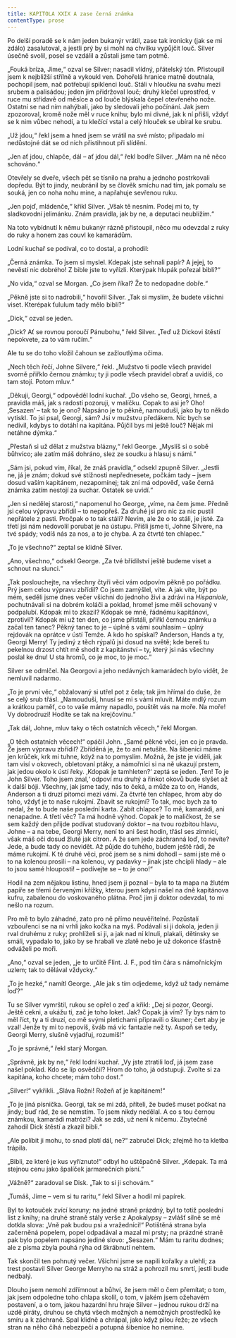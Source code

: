 ```yaml
---
title: KAPITOLA XXIX A zase černá známka
contentType: prose
---
```


<section>

Po delší poradě se k nám jeden bukanýr vrátil, zase tak ironicky (jak se mi zdálo) zasalutoval, a jestli prý by si mohl na chvilku vypůjčit louč. Silver úsečně svolil, posel se vzdálil a zůstali jsme tam potmě.

„Fouká bríza, Jime,“ ozval se Silver; nasadil vlídný, přátelský tón. Přistoupil jsem k nejbližší střílně a vykoukl ven. Dohořelá hranice matně doutnala, pochopil jsem, nač potřebují spiklenci louč. Stáli v hloučku na svahu mezi srubem a palisádou; jeden jim přidržoval louč; druhý klečel uprostřed, v ruce mu střídavě od měsíce a od louče blýskala čepel otevřeného nože. Ostatní se nad ním nahýbali, jako by sledovali jeho počínání. Jak jsem zpozoroval, kromě nože měl v ruce knihu; bylo mi divné, jak k ní přišli, vždyť se k nim vůbec nehodí, a tu klečící vstal a celý hlouček se ubíral ke srubu.

„Už jdou,“ řekl jsem a hned jsem se vrátil na své místo; připadalo mi nedůstojné dát se od nich přistihnout při slídění.

„Jen ať jdou, chlapče, dál – ať jdou dál,“ řekl bodře Silver. „Mám na ně něco schováno.“

Otevřely se dveře, všech pět se tísnilo na prahu a jednoho postrkovali dopředu. Být to jindy, neubránil by se člověk smíchu nad tím, jak pomalu se souká, jen co noha nohu mine, a napřahuje sevřenou ruku.

„Jen pojď, mládenče,“ křikl Silver. „Však tě nesním. Podej mi to, ty sladkovodní jelimánku. Znám pravidla, jak by ne, a deputaci neublížím.“

Na toto vybídnutí k němu bukanýr rázně přistoupil, něco mu odevzdal z ruky do ruky a honem zas couvl ke kamarádům.

Lodní kuchař se podíval, co to dostal, a prohodil:

„Černá známka. To jsem si myslel. Kdepak jste sehnali papír? A jejej, to nevěstí nic dobrého! Z bible jste to vyřízli. Kterýpak hlupák pořezal bibli?“

„No vida,“ ozval se Morgan. „Co jsem říkal? Že to nedopadne dobře.“

„Pěkně jste si to nadrobili,“ hovořil Silver. „Tak si myslím, že budete všichni viset. Kterépak ťululum tady mělo bibli?“

„Dick,“ ozval se jeden.

„Dick? Ať se rovnou poroučí Pánubohu,“ řekl Silver. „Teď už Dickovi štěstí nepokvete, za to vám ručím.“

Ale tu se do toho vložil čahoun se zažloutlýma očima.

„Nech těch řečí, Johne Silvere,“ řekl. „Mužstvo ti podle všech pravidel svorně přiřklo černou známku; ty ji podle všech pravidel obrať a uvidíš, co tam stojí. Potom mluv.“

„Děkuji, Georgi,“ odpověděl lodní kuchař. „Do všeho se, Georgi, hrneš, a pravidla máš, jak s radostí pozoruji, v malíčku. Copak to asi je? Oho! ‚Sesazen‘ – tak to je ono? Napsáno je to pěkně, namouduši, jako by to někdo vytiskl. To jsi psal, Georgi, sám? Jsi v mužstvu předákem. Nic bych se nedivil, kdybys to dotáhl na kapitána. Půjčil bys mi ještě louč? Nějak mi netáhne dýmka.“

„Přestaň si už dělat z mužstva blázny,“ řekl George. „Myslíš si o sobě bůhvíco; ale zatím máš dohráno, slez ze soudku a hlasuj s námi.“

„Sám jsi, pokud vím, říkal, že znáš pravidla,“ odsekl zpupně Silver. „Jestli ne, já je znám; dokud své stížnosti nepřednesete, počkám tady – jsem dosud vaším kapitánem, nezapomínej; tak zní má odpověď, vaše černá známka zatím nestojí za suchar. Ostatek se uvidí.“

„Jen si nedělej starosti,“ napomenul ho George, „víme, na čem jsme. Předně jsi celou výpravu zbřídil – to nepopřeš. Za druhé jsi pro nic za nic pustil nepřátele z pasti. Pročpak o to tak stáli? Nevím, ale že o to stáli, je jisté. Za třetí jsi nám nedovolil porubat je na ústupu. Přišli jsme ti, Johne Silvere, na tvé spády; vodíš nás za nos, a to je chyba. A za čtvrté ten chlapec.“

„To je všechno?“ zeptal se klidně Silver.

„Ano, všechno,“ odsekl George. „Za tvé břídilství ještě budeme viset a schnout na slunci.“

„Tak poslouchejte, na všechny čtyři věci vám odpovím pěkně po pořádku. Prý jsem celou výpravu zbřídil? Co jsem zamýšlel, víte. A jak víte, být po mém, seděli jsme dnes večer všichni do jednoho živi a zdrávi na _Hispaniole,_ pochutnávali si na dobrém koláči a poklad, hrome! jsme měli schovaný v podpalubí. Kdopak mi to zkazil? Kdopak se mně, řádnému kapitánovi, zprotivil? Kdopak mi už ten den, co jsme přistáli, přiřkl černou známku a začal ten tanec? Pěkný tanec to je – úplně s vámi souhlasím – úplný rejdovák na oprátce v ústí Temže. A kdo ho spískal? Anderson, Hands a ty, Georgi Merry! Ty jediný z těch rýpalů jsi dosud na světě; kde bereš tu pekelnou drzost chtít mě shodit z kapitánství – ty, který jsi nás všechny poslal ke dnu! U sta hromů, co je moc, to je moc.“

Silver se odmlčel. Na Georgovi a jeho nedávných kamarádech bylo vidět, že nemluvil nadarmo.

„To je první věc,“ obžalovaný si utřel pot z čela; tak jim hřímal do duše, že se celý srub třásl. „Namouduši, hnusí se mi s vámi mluvit. Máte mdlý rozum a krátkou paměť, co to vaše mámy napadlo, pouštět vás na moře. Na moře! Vy dobrodruzi! Hodíte se tak na krejčovinu.“

„Tak dál, Johne, mluv taky o těch ostatních věcech,“ řekl Morgan.

„O těch ostatních věcech!“ opáčil John. „Samé pěkné věci, jen co je pravda. Že jsem výpravu zbřídil? Zbříděná je, že to ani netušíte. Na šibenici máme jen krůček, krk mi tuhne, když na to pomyslím. Možná, že jste je viděli, jak tam visí v okovech, obletovaní ptáky, a námořníci si na ně ukazují prstem, jak jedou okolo k ústí řeky. ‚Kdopak je tamhleten?‘ zeptá se jeden. ‚Ten! To je John Silver. Toho jsem znal,‘ odpoví mu druhý a řinkot okovů bude slyšet až k další bóji. Všechny, jak jsme tady, nás to čeká, a může za to on, Hands, Anderson a ti druzí pitomci mezi vámi. Za čtvrté ten chlapec, hrom aby do toho, vždyť je to naše rukojmí. Zbavit se rukojmí? To tak, moc bych za to nedal, že to bude naše poslední karta. Zabít chlapce? To mě, kamarádi, ani nenapadne. A třetí věc? Ta má hodně výhod. Copak je to maličkost, že se sem každý den přijde podívat studovaný doktor – na tvou rozbitou hlavu, Johne – a na tebe, Georgi Merry, není to ani šest hodin, třásl ses zimnicí, však máš oči dosud žluté jak citron. A že sem jede záchranná loď, to nevíte? Jede, a bude tady co nevidět. Až půjde do tuhého, budem ještě rádi, že máme rukojmí. K té druhé věci, proč jsem se s nimi dohodl – sami jste mě o to na kolenou prosili – na kolenou, vy padavky – jinak jste chcípli hlady – ale to jsou samé hlouposti! – podívejte se – to je ono!“

Hodil na zem nějakou listinu, hned jsem ji poznal – byla to ta mapa na žlutém papíře se třemi červenými křížky, kterou jsem kdysi našel na dně kapitánova kufru, zabalenou do voskovaného plátna. Proč jim ji doktor odevzdal, to mi nešlo na rozum.

Pro mě to bylo záhadné, zato pro ně přímo neuvěřitelné. Pozůstalí vzbouřenci se na ni vrhli jako kočka na myš. Podávali si ji dokola, jeden ji rval druhému z ruky; prohlíželi si ji, a jak nad ní klnuli, plakali, dětinsky se smáli, vypadalo to, jako by se hrabali ve zlatě nebo je už dokonce šťastně odváželi po moři.

„Ano,“ ozval se jeden, „je to určitě Flint. J. F., pod tím čára s námořnickým uzlem; tak to dělával vždycky.“

„To je hezké,“ namítl George. „Ale jak s tím odjedeme, když už tady nemáme loď?“

Tu se Silver vymrštil, rukou se opřel o zeď a křikl: „Dej si pozor, Georgi. Ještě cekni, a ukážu ti, zač je toho loket. Jak? Copak já vím? Ty bys nám to měl říct, ty a ti druzí, co mě svými pletichami připravili o škuner; čert aby je vzal! Jenže ty mi to nepovíš, šváb má víc fantazie než ty. Aspoň se tedy, Georgi Merry, slušně vyjadřuj, rozumíš!“

„To je správné,“ řekl starý Morgan.

„Správně, jak by ne,“ řekl lodní kuchař. „Vy jste ztratili loď, já jsem zase našel poklad. Kdo se líp osvědčil? Hrom do toho, já odstupuji. Zvolte si za kapitána, koho chcete; mám toho dost.“

„Silver!“ vykřikli. „Sláva Rožni! Rožeň ať je kapitánem!“

„To je jiná písnička. Georgi, tak se mi zdá, příteli, že budeš muset počkat na jindy; buď rád, že se nemstím. To jsem nikdy nedělal. A co s tou černou známkou, kamarádi matrózi? Jak se zdá, už není k ničemu. Zbytečně zahodil Dick štěstí a zkazil bibli.“

„Ale políbit ji mohu, to snad platí dál, ne?“ zabručel Dick; zřejmě ho ta kletba trápila.

„Bibli, ze které je kus vyříznuto!“ odbyl ho uštěpačně Silver. „Kdepak. Ta má stejnou cenu jako špalíček jarmarečních písní.“

„Vážně?“ zaradoval se Disk. „Tak to si ji schovám.“

„Tumáš, Jime – vem si tu raritu,“ řekl Silver a hodil mi papírek.

Byl to kotouček zvící koruny; na jedné straně prázdný, byl to totiž poslední list z knihy; na druhé straně stály verše z Apokalypsy – zvlášť silně se mě dotkla slova: „Vně pak budou psi a vražedníci!“ Potištěná strana byla začerněná popelem, popel odpadával a mazal mi prsty; na prázdné straně pak bylo popelem napsáno jediné slovo: „Sesazen.“ Mám tu raritu dodnes; ale z písma zbyla pouhá rýha od škrábnutí nehtem.

Tak skončil ten pohnutý večer. Všichni jsme se napili kořalky a ulehli; za trest postavil Silver George Merryho na stráž a pohrozil mu smrtí, jestli bude nedbalý.

Dlouho jsem nemohl zdřímnout a bůhví, že jsem měl o čem přemítat; o tom, jak jsem odpoledne toho chlapa skolil, o tom, v jakém jsem ožehavém postavení, a o tom, jakou hazardní hru hraje Silver – jednou rukou drží na uzdě piráty, druhou se chytá všech možných a nemožných prostředků ke smíru a k záchraně. Spal klidně a chrápal, jako když pilou řeže; ze všech stran na něho číhá nebezpečí a potupná šibenice ho nemine.

</section>
